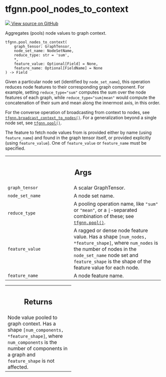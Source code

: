 # tfgnn.pool_nodes_to_context

<!-- Insert buttons and diff -->

<a target="_blank" href="https://github.com/tensorflow/gnn/tree/master/tensorflow_gnn/graph/pool_ops.py#L100-L150">
<img src="https://www.tensorflow.org/images/GitHub-Mark-32px.png" /> View source
on GitHub </a>

Aggregates (pools) node values to graph context.

<pre class="devsite-click-to-copy prettyprint lang-py tfo-signature-link">
<code>tfgnn.pool_nodes_to_context(
    graph_tensor: GraphTensor,
    node_set_name: NodeSetName,
    reduce_type: str = &#x27;sum&#x27;,
    *,
    feature_value: Optional[Field] = None,
    feature_name: Optional[FieldName] = None
) -> Field
</code></pre>

<!-- Placeholder for "Used in" -->

Given a particular node set (identified by `node_set_name`), this operation
reduces node features to their corresponding graph component. For example,
setting `reduce_type="sum"` computes the sum over the node features of each
graph, while `reduce_type="sum|mean"` would compute the concatenation of their
sum and mean along the innermost axis, in this order.

For the converse operation of broadcasting from context to nodes, see
<a href="../tfgnn/broadcast_context_to_nodes.md"><code>tfgnn.broadcast_context_to_nodes()</code></a>.
For a generalization beyond a single node set, see
<a href="../tfgnn/pool.md"><code>tfgnn.pool()</code></a>.

The feature to fetch node values from is provided either by name (using
`feature_name`) and found in the graph tensor itself, or provided explicitly
(using `feature_value`). One of `feature_value` or `feature_name` must be
specified.

<!-- Tabular view -->

 <table class="responsive fixed orange">
<colgroup><col width="214px"><col></colgroup>
<tr><th colspan="2"><h2 class="add-link">Args</h2></th></tr>

<tr>
<td>
<code>graph_tensor</code><a id="graph_tensor"></a>
</td>
<td>
A scalar GraphTensor.
</td>
</tr><tr>
<td>
<code>node_set_name</code><a id="node_set_name"></a>
</td>
<td>
A node set name.
</td>
</tr><tr>
<td>
<code>reduce_type</code><a id="reduce_type"></a>
</td>
<td>
A pooling operation name, like <code>"sum"</code> or <code>"mean"</code>, or a
<code>|</code>-separated combination of these; see <a href="../tfgnn/pool.md"><code>tfgnn.pool()</code></a>.
</td>
</tr><tr>
<td>
<code>feature_value</code><a id="feature_value"></a>
</td>
<td>
A ragged or dense node feature value. Has a shape
<code>[num_nodes, *feature_shape]</code>, where <code>num_nodes</code> is the number of nodes in
the <code>node_set_name</code> node set and <code>feature_shape</code> is the shape of the
feature value for each node.
</td>
</tr><tr>
<td>
<code>feature_name</code><a id="feature_name"></a>
</td>
<td>
A node feature name.
</td>
</tr>
</table>

<!-- Tabular view -->

 <table class="responsive fixed orange">
<colgroup><col width="214px"><col></colgroup>
<tr><th colspan="2"><h2 class="add-link">Returns</h2></th></tr>
<tr class="alt">
<td colspan="2">
Node value pooled to graph context. Has a shape <code>[num_components,
*feature_shape]</code>, where <code>num_components</code> is the number of components in a
graph and <code>feature_shape</code> is not affected.
</td>
</tr>

</table>

